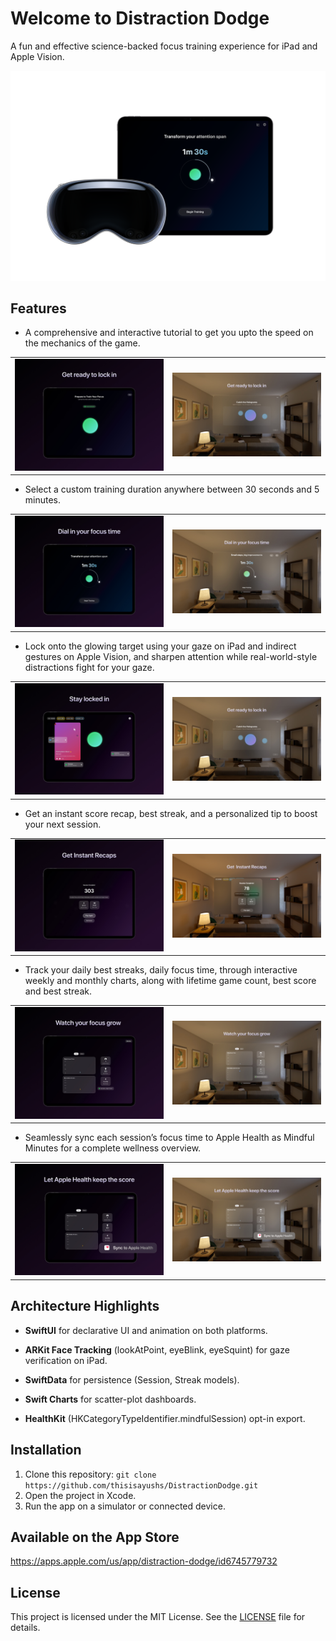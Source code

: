 # Welcome to Distraction Dodge

A fun and effective science-backed focus training experience for iPad and Apple Vision.

![App Screenshot](Screenshots/Poster.png)

## Features

- A comprehensive and interactive tutorial to get you upto the speed on the mechanics of the game.

<table align="center" width="100%" cellspacing="10" cellpadding="10">
  <tr>
    <td align="center" width="50%">
      <img src="Screenshots/iPadOS/Tutorial.jpg" alt="iPadOS Tutorial Screen" width="100%" />
    </td>
    <td align="center" width="50%">
      <img src="Screenshots/visionOS/Tutorial.jpg" alt="visionOS Tutorial Window" width="100%" />
    </td>
  </tr>
</table>
  
- Select a custom training duration anywhere between 30 seconds and 5 minutes.

<table align="center" width="100%" cellspacing="10" cellpadding="10">
  <tr>
    <td align="center" width="50%">
      <img src="Screenshots/iPadOS/Home.jpg" alt="iPadOS Home Screen" width="100%" />
    </td>
    <td align="center" width="50%">
      <img src="Screenshots/visionOS/Home.jpg" alt="visionOS Home Window" width="100%" />
    </td>
  </tr>
</table>
  
- Lock onto the glowing target using your gaze on iPad and indirect gestures on Apple Vision, and sharpen attention while real-world-style distractions fight for your gaze.

<table align="center" width="100%" cellspacing="10" cellpadding="10">
  <tr>
    <td align="center" width="50%">
      <img src="Screenshots/iPadOS/Game.jpg" alt="iPadOS Main Game Screen" width="100%" />
    </td>
    <td align="center" width="50%">
      <img src="Screenshots/visionOS/Tutorial.jpg" alt="visionOS Main Game Window" width="100%" />
    </td>
  </tr>
</table>

- Get an instant score recap, best streak, and a personalized tip to boost your next session.

<table align="center" width="100%" cellspacing="10" cellpadding="10">
  <tr>
    <td align="center" width="50%">
      <img src="Screenshots/iPadOS/Conclusion.jpg" alt="iPadOS Conclusion screen." width="100%" />
    </td>
    <td align="center" width="50%">
      <img src="Screenshots/visionOS/Conclusion.jpg" alt="visionOS Conclusion window." width="100%" />
    </td>
  </tr>
</table>

- Track your daily best streaks, daily focus time, through interactive weekly and monthly charts, along with lifetime game count, best score and best streak.

<table align="center" width="100%" cellspacing="10" cellpadding="10">
  <tr>
    <td align="center" width="50%">
      <img src="Screenshots/iPadOS/Stats.jpg" alt="iPadOS Stats Screen" width="100%" />
    </td>
    <td align="center" width="50%">
      <img src="Screenshots/visionOS/Stats.jpg" alt="visionOS Stats Window" width="100%" />
    </td>
  </tr>
</table>

- Seamlessly sync each session’s focus time to Apple Health as Mindful Minutes for a complete wellness overview.

<table align="center" width="100%" cellspacing="10" cellpadding="10">
  <tr>
    <td align="center" width="50%">
      <img src="Screenshots/iPadOS/Apple Health.jpg" alt="iPadOS Apple Health feature highlight" width="100%" />
    </td>
    <td align="center" width="50%">
      <img src="Screenshots/visionOS/Apple Health.jpg" alt="visionOS Apple Health feauture hightlight." width="100%" />
    </td>
  </tr>
</table>

## Architecture Highlights

- **SwiftUI** for declarative UI and animation on both platforms.

- **ARKit Face Tracking** (lookAtPoint, eyeBlink, eyeSquint) for gaze verification on iPad.

- **SwiftData** for persistence (Session, Streak models).

- **Swift Charts** for scatter-plot dashboards.

- **HealthKit** (HKCategoryTypeIdentifier.mindfulSession) opt-in export.

## Installation

1. Clone this repository: `git clone https://github.com/thisisayushs/DistractionDodge.git`
2. Open the project in Xcode.
3. Run the app on a simulator or connected device.

## Available on the App Store

https://apps.apple.com/us/app/distraction-dodge/id6745779732

## License

This project is licensed under the MIT License. See the [LICENSE](LICENSE) file for details.
